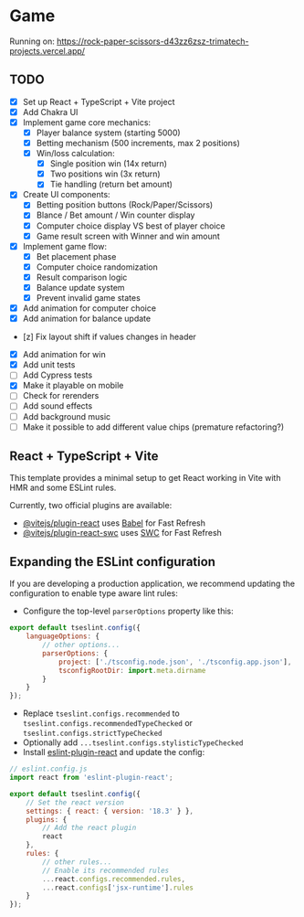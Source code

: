 # Game

Running on: https://rock-paper-scissors-d43zz6zsz-trimatech-projects.vercel.app/

## TODO

-   [x] Set up React + TypeScript + Vite project
-   [x] Add Chakra UI
-   [x] Implement game core mechanics:
    -   [x] Player balance system (starting 5000)
    -   [x] Betting mechanism (500 increments, max 2 positions)
    -   [x] Win/loss calculation:
        -   [x] Single position win (14x return)
        -   [x] Two positions win (3x return)
        -   [x] Tie handling (return bet amount)
-   [x] Create UI components:
    -   [x] Betting position buttons (Rock/Paper/Scissors)
    -   [x] Blance / Bet amount / Win counter display
    -   [x] Computer choice display VS best of player choice
    -   [x] Game result screen with Winner and win amount
-   [x] Implement game flow:
    -   [x] Bet placement phase
    -   [x] Computer choice randomization
    -   [x] Result comparison logic
    -   [x] Balance update system
    -   [x] Prevent invalid game states
-   [x] Add animation for computer choice
-   [x] Add animation for balance update
-   [z] Fix layout shift if values changes in header
-   [x] Add animation for win
-   [x] Add unit tests
-   [ ] Add Cypress tests
-   [x] Make it playable on mobile
-   [ ] Check for rerenders
-   [ ] Add sound effects
-   [ ] Add background music
-   [ ] Make it possible to add different value chips (premature refactoring?)

## React + TypeScript + Vite

This template provides a minimal setup to get React working in Vite with HMR and some ESLint rules.

Currently, two official plugins are available:

-   [@vitejs/plugin-react](https://github.com/vitejs/vite-plugin-react/blob/main/packages/plugin-react/README.md) uses [Babel](https://babeljs.io/) for Fast Refresh
-   [@vitejs/plugin-react-swc](https://github.com/vitejs/vite-plugin-react-swc) uses [SWC](https://swc.rs/) for Fast Refresh

## Expanding the ESLint configuration

If you are developing a production application, we recommend updating the configuration to enable type aware lint rules:

-   Configure the top-level `parserOptions` property like this:

```js
export default tseslint.config({
    languageOptions: {
        // other options...
        parserOptions: {
            project: ['./tsconfig.node.json', './tsconfig.app.json'],
            tsconfigRootDir: import.meta.dirname
        }
    }
});
```

-   Replace `tseslint.configs.recommended` to `tseslint.configs.recommendedTypeChecked` or `tseslint.configs.strictTypeChecked`
-   Optionally add `...tseslint.configs.stylisticTypeChecked`
-   Install [eslint-plugin-react](https://github.com/jsx-eslint/eslint-plugin-react) and update the config:

```js
// eslint.config.js
import react from 'eslint-plugin-react';

export default tseslint.config({
    // Set the react version
    settings: { react: { version: '18.3' } },
    plugins: {
        // Add the react plugin
        react
    },
    rules: {
        // other rules...
        // Enable its recommended rules
        ...react.configs.recommended.rules,
        ...react.configs['jsx-runtime'].rules
    }
});
```

